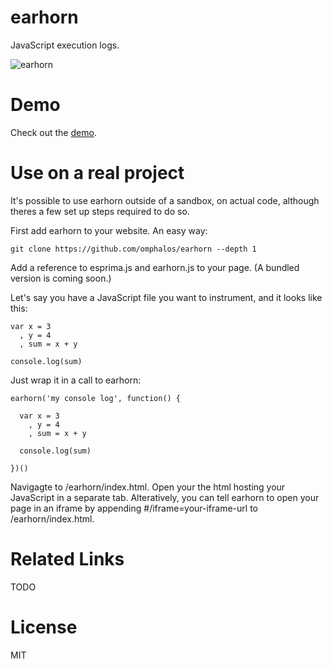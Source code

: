earhorn
=======

JavaScript execution logs.

![earhorn](https://raw.github.com/omphalos/earhorn/master/logo.jpg)

Demo
====

Check out the [demo](http://omphalos.github.io/earhorn/index.html?iframe=mouse-iframe-demo.html).

Use on a real project
=====================

It's possible to use earhorn outside of a sandbox, on actual code, although theres a few set up steps required to do so.

First add earhorn to your website.  An easy way:

    git clone https://github.com/omphalos/earhorn --depth 1

Add a reference to esprima.js and earhorn.js to your page.  (A bundled version is coming soon.)

Let's say you have a JavaScript file you want to instrument, and it looks like this:

    var x = 3
      , y = 4
      , sum = x + y

    console.log(sum)

Just wrap it in a call to earhorn:

    earhorn('my console log', function() {

      var x = 3
        , y = 4
        , sum = x + y

      console.log(sum)

    })()

Navigagte to /earhorn/index.html.  Open your the html hosting your JavaScript in a separate tab.  Alteratively, you can tell earhorn to open your page in an iframe by appending #/iframe=your-iframe-url to /earhorn/index.html.

Related Links
=============

TODO

License
=======

MIT
